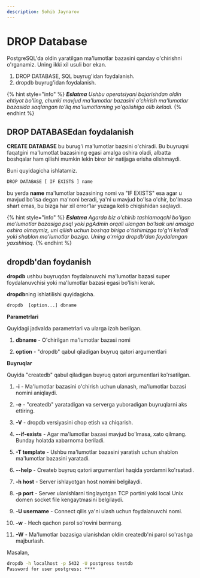 ```yaml
---
description: Sohib Jaynarov
---
```

# DROP Database

PostgreSQL'da oldin yaratilgan ma'lumotlar bazasini qanday o'chirishni o'rganamiz. Uning ikki xil usuli bor ekan.

1. DROP DATABASE, SQL buyrug'idan foydalanish.
2. dropdb buyrug'idan foydalanish.

{% hint style="info" %}
_**Eslatma** Ushbu operatsiyani bajarishdan oldin ehtiyot bo'ling, chunki mavjud ma'lumotlar bazasini o'chirish ma'lumotlar bazasida saqlangan to'liq ma'lumotlarning yo'qolishiga olib keladi._
{% endhint %}

## DROP DATABASEdan foydalanish

**CREATE DATABASE** bu burug'i ma'lumotlar bazsini o'chiradi. Bu buyruqni faqatgini ma'lumotlat bazasining egasi amalga oshira oladi, albatta boshqalar ham qilishi mumkin lekin biror bir natijaga erisha olishmaydi.

Buni quyidagicha ishlatamiz.

```cmd
DROP DATABASE [ IF EXISTS ] name
```

bu yerda **name** ma'lumotlar bazasining nomi va "IF EXISTS" esa agar u mavjud bo'lsa degan ma'noni beradi, ya'ni u mavjud bo'lsa o'chir, bo'lmasa shart emas, bu bizga har xil error'lar yuzaga kelib chiqishidan saqlaydi.

{% hint style="info" %}
_**Eslatma** Agarda biz o'chirib tashlamoqchi bo'lgan ma'lumotlar bazasiga psql yoki pgAdmin orqali ulangan bo'lsak uni amalga oshira olmaymiz, uni qilish uchun boshqa biriga o'tishimizga to'g'ri keladi yoki shablon ma'lumotlar baziga. Uning o'rniga dropdb'dan foydalangan yaxshirioq._
{% endhint %}

## dropdb'dan foydanish

**dropdb** ushbu buyruqdan foydalanuvchi ma'lumotlar bazasi super foydalanuvchisi yoki ma'lumotlar bazasi egasi bo'lishi kerak.

**dropdb**ning ishlatilishi quyidagicha.

```cmd
dropdb  [option...] dbname
```

**Parametrlari**

Quyidagi jadvalda parametrlari va ularga izoh berilgan.

1. **dbname** - O'chirilgan ma'lumotlar bazasi nomi 

2. **option** - "dropdb" qabul qiladigan buyruq qatori argumentlari

**Buyruqlar**

Quyida "createdb" qabul qiladigan buyruq qatori argumentlari ko'rsatilgan.

1. **-i** - Ma'lumotlar bazasini o'chirish uchun ulanash, ma'lumotlar bazasi nomini aniqlaydi.

2. **-e** - "createdb" yaratadigan va serverga yuboradigan buyruqlarni aks ettiring.

3. **-V** - dropdb versiyasini chop etish va chiqarish.

4. **--if-exists** - Agar ma'lumotlar bazasi mavjud bo'lmasa, xato qilmang. Bunday holatda xabarnoma beriladi.

5. **-T template** - Ushbu ma'lumotlar bazasini yaratish uchun shablon ma'lumotlar bazasini yaratadi.

6. **--help** - Createb buyruq qatori argumentlari haqida yordamni ko'rsatadi.

7. **-h host** - Server ishlayotgan host nomini belgilaydi.

8. **-p port** - Server ulanishlarni tinglayotgan TCP portini yoki local Unix domen socket file kengaytmasini belgilaydi.

9. **-U username** - Connect qilis ya'ni ulash uchun foydalanuvchi nomi.

10. **-w** - Hech qachon parol so'rovini bermang.

11. **-W** - Ma'lumotlar bazasiga ulanishdan oldin createdb'ni parol so'rashga majburlash.

Masalan,

```cmd
dropdb -h localhost -p 5432 -U postgress testdb
Password for user postgress: ****
```


